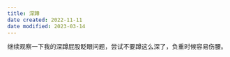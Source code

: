 ```yaml
---
title: 深蹲
date created: 2022-11-11
date modified: 2023-03-14
---
```


继续观察一下我的深蹲屁股眨眼问题，尝试不要蹲这么深了，负重时候容易伤腰。
